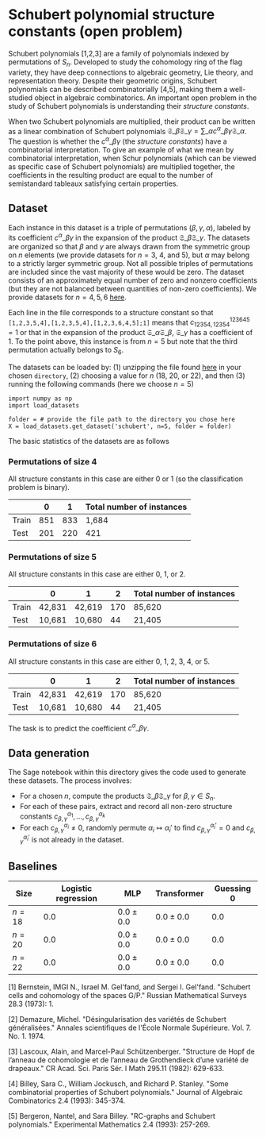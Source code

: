 # Schubert polynomial structure constants (open problem)

Schubert polynomials \[1,2,3\] are a family of polynomials indexed by permutations of $S_n$. Developed to study the cohomology ring of the flag variety, they have deep connections to algebraic geometry, Lie theory, and representation theory. Despite their geometric origins, Schubert polynomials can be described combinatorially \[4,5\], making them a well-studied object in algebraic combinatorics. An important open problem in the study of Schubert polynomials is understanding their *structure constants*. 

When two Schubert polynomials are multiplied, their product can be written as a linear combination of Schubert polynomials
$\mathfrak{S}\_{\beta} \mathfrak{S}\_{\gamma} = \sum\_{\alpha} c^{\alpha}\_{\beta \gamma} \mathfrak{S}\_{\alpha}$.
The question is whether the $c^{\alpha}\_{\beta \gamma}$ (the *structure constants*) have a combinatorial interpretation. To give an example of what we mean by combinatorial interpretation, when Schur polynomials (which can be viewed as specific case of Schubert polynomials) are multiplied together, the coefficients in the resulting product are equal to the number of semistandard tableaux satisfying certain properties.

## Dataset 
Each instance in this dataset is a triple of permutations $(\beta, \gamma, \alpha)$, labeled by its coefficient $c^{\alpha}\_{\beta \gamma}$ in the expansion of the product $\mathfrak{S}\_{\beta} \mathfrak{S}\_{\gamma}$. The datasets are organized so that $\beta$ and $\gamma$ are always drawn from the symmetric group on $n$ elements (we provide datasets for $n = 3$, $4$, and $5$), but $\alpha$ may belong to a strictly larger symmetric group. Not all possible triples of permutations are included since the vast majority of these would be zero. The dataset consists of an approximately equal number of zero and nonzero coefficients (but they are not balanced between quantities of non-zero coefficients). We provide datasets for $n = 4, 5, 6$ [here](https://drive.google.com/file/d/15bERRWWue-3gKSir3hVhfejNTeZJgsl9/view?usp=sharing). 

Each line in the file corresponds to a structure constant so that 
`[1,2,3,5,4],[1,2,3,5,4],[1,2,3,6,4,5];1]`
means that $c^{1 2 3 6 4 5}_{1 2 3 5 4,1 2 3 5 4} = 1$ or that in the expansion of the product $\mathfrak{S}\_{\alpha} \mathfrak{S}\_{\beta}$, $\mathfrak{S}\_{\gamma}$ has a coefficient of 1. To the point above, this instance is from $n = 5$ but note that the third permutation actually belongs to $S_6$. 

The datasets can be loaded by: (1) unzipping the file found [here](https://drive.google.com/file/d/15bERRWWue-3gKSir3hVhfejNTeZJgsl9/view?usp=sharing) in your chosen `directory`, (2) choosing a value for $n$ (18, 20, or 22), and then (3) running the following commands (here we choose $n = 5$)

```
import numpy as np
import load_datasets 

folder = # provide the file path to the directory you chose here
X = load_datasets.get_dataset('schubert', n=5, folder = folder)
```

The basic statistics of the datasets are as follows

### Permutations of size $4$

All structure constants in this case are either 0 or 1 (so the classification problem is binary). 

|  | 0 | 1 | Total number of instances | 
|----------|----------|----------|----------|
| Train | 851 | 833 | 1,684 |
| Test  | 201 | 220 | 421 |

### Permutations of size $5$

All structure constants in this case are either 0, 1, or 2. 

|  | 0 | 1 | 2 |  Total number of instances | 
|----------|----------|----------|----------|----------|
| Train | 42,831 | 42,619 | 170 | 85,620 |
| Test  | 10,681 | 10,680 | 44 | 21,405 |

### Permutations of size $6$

All structure constants in this case are either 0, 1, 2, 3, 4, or 5. 

|  | 0 | 1 | 2 |  Total number of instances | 
|----------|----------|----------|----------|----------|
| Train | 42,831 | 42,619 | 170 | 85,620 |
| Test  | 10,681 | 10,680 | 44 | 21,405 |

The task is to predict the coefficient $c^{\alpha}\_{\beta \gamma}$.

## Data generation

The Sage notebook within this directory gives the code used to generate these datasets. The process involves:

- For a chosen $n$, compute the products $\mathfrak{S}\_{\beta} \mathfrak{S}\_{\gamma}$ for $\beta,\gamma \in S_n$.
- For each of these pairs, extract and record all non-zero structure constants $c^{\alpha_1}_{\beta,\gamma}, \dots, c^{\alpha_k}_{\beta,\gamma}$
- For each $c^{\alpha_i}_{\beta,\gamma} \neq 0$, randomly permute $\alpha_i \mapsto \alpha_i'$ to find $c^{\alpha_i'}_{\beta,\gamma} = 0$ and $c^{\alpha_i'}_{\beta,\gamma}$ is not already in the dataset.

## Baselines

| Size | Logistic regression | MLP | Transformer | Guessing 0 | 
|----------|----------|-----------|------------|------------|
| $n= 18$ | $0.0$ | $0.0 \pm 0.0$ | $0.0 \pm 0.0$| $0.0$ |
| $n= 20$ | $0.0$ | $0.0 \pm 0.0$ | $0.0 \pm 0.0$| $0.0$ |
| $n= 22$ | $0.0$ | $0.0 \pm 0.0$ | $0.0 \pm 0.0$| $0.0$ |

\[1\] Bernstein, IMGI N., Israel M. Gel'fand, and Sergei I. Gel'fand. "Schubert cells and cohomology of the spaces G/P." Russian Mathematical Surveys 28.3 (1973): 1.

\[2\] Demazure, Michel. "Désingularisation des variétés de Schubert généralisées." Annales scientifiques de l'École Normale Supérieure. Vol. 7. No. 1. 1974.

\[3\] Lascoux, Alain, and Marcel-Paul Schützenberger. "Structure de Hopf de l’anneau de cohomologie et de l’anneau de Grothendieck d’une variété de drapeaux." CR Acad. Sci. Paris Sér. I Math 295.11 (1982): 629-633.

\[4\] Billey, Sara C., William Jockusch, and Richard P. Stanley. "Some combinatorial properties of Schubert polynomials." Journal of Algebraic Combinatorics 2.4 (1993): 345-374.

\[5\] Bergeron, Nantel, and Sara Billey. "RC-graphs and Schubert polynomials." Experimental Mathematics 2.4 (1993): 257-269.
